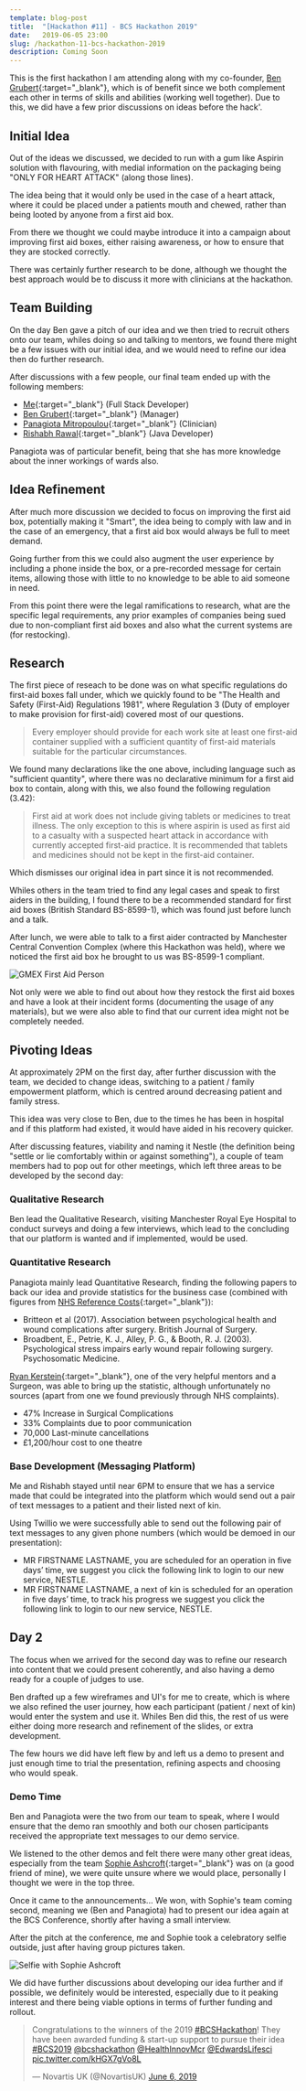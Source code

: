 ```yaml
---
template: blog-post
title:  "[Hackathon #11] - BCS Hackathon 2019"
date:   2019-06-05 23:00
slug: /hackathon-11-bcs-hackathon-2019
description: Coming Soon
---
```


This is the first hackathon I am attending along with my co-founder, [Ben Grubert](https://twitter.com/Ben_Grubert){:target="_blank"}, which is of benefit since we both complement each other in terms of skills and abilities (working well together). Due to this, we did have a few prior discussions on ideas before the hack'.

## Initial Idea

Out of the ideas we discussed, we decided to run with a gum like Aspirin solution with flavouring, with medial information on the packaging being "ONLY FOR HEART ATTACK" (along those lines). 

The idea being that it would only be used in the case of a heart attack, where it could be placed under a patients mouth and chewed, rather than being looted by anyone from a first aid box.

From there we thought we could maybe introduce it into a campaign about improving first aid boxes, either raising awareness, or how to ensure that they are stocked correctly.

There was certainly further research to be done, although we thought the best approach would be to discuss it more with clinicians at the hackathon.

## Team Building

On the day Ben gave a pitch of our idea and we then tried to recruit others onto our team, whiles doing so and talking to mentors, we found there might be a few issues with our initial idea, and we would need to refine our idea then do further research.

After discussions with a few people, our final team ended up with the following members:

- [Me](https://www.linkedin.com/in/sean12697/){:target="_blank"} (Full Stack Developer)
- [Ben Grubert](https://www.linkedin.com/in/ben-grubert-0a7b71b7/){:target="_blank"} (Manager)
- [Panagiota Mitropoulou](https://www.linkedin.com/in/panagiota-mitropoulou-5b8a92107/){:target="_blank"} (Clinician)
- [Rishabh Rawal](https://www.linkedin.com/in/rawalrishabh/){:target="_blank"} (Java Developer)

Panagiota was of particular benefit, being that she has more knowledge about the inner workings of wards also.

## Idea Refinement

After much more discussion we decided to focus on improving the first aid box, potentially making it "Smart", the idea being to comply with law and in the case of an emergency, that a first aid box would always be full to meet demand.

Going further from this we could also augment the user experience by including a phone inside the box, or a pre-recorded message for certain items, allowing those with little to no knowledge to be able to aid someone in need.

From this point there were the legal ramifications to research, what are the specific legal requirements, any prior examples of companies being sued due to non-compliant first aid boxes and also what the current systems are (for restocking).

## Research

The first piece of reseach to be done was on what specific regulations do first-aid boxes fall under, which we quickly found to be "The Health and Safety (First-Aid) Regulations 1981", where Regulation 3 (Duty of employer to make provision for first-aid) covered most of our questions.

> Every employer should provide for each work site at least one first-aid container supplied with a sufficient quantity of first-aid materials suitable for the particular circumstances.

We found many declarations like the one above, including language such as "sufficient quantity", where there was no declarative minimum for a first aid box to contain, along with this, we also found the following regulation (3.42):

> First aid at work does not include giving tablets or medicines to treat illness. The only exception to this is where aspirin is used as first aid to a casualty with a suspected heart attack in accordance with currently accepted first-aid practice. It is recommended that tablets and medicines should not be kept in the first-aid container.

Which dismisses our original idea in part since it is not recommended.

Whiles others in the team tried to find any legal cases and speak to first aiders in the building, I found there to be a recommended standard for first aid boxes (British Standard BS-8599-1), which was found just before lunch and a talk.

After lunch, we were able to talk to a first aider contracted by Manchester Central Convention Complex (where this Hackathon was held), where we noticed the first aid box he brought to us was BS-8599-1 compliant.

![GMEX First Aid Person](https://i.imgur.com/UCSCLe6.jpg)

Not only were we able to find out about how they restock the first aid boxes and have a look at their incident forms (documenting the usage of any materials), but we were also able to find that our current idea might not be completely needed.

## Pivoting Ideas

At approximately 2PM on the first day, after further discussion with the team, we decided to change ideas, switching to a patient / family empowerment platform, which is centred around decreasing patient and family stress.

This idea was very close to Ben, due to the times he has been in hospital and if this platform had existed, it would have aided in his recovery quicker.

After discussing features, viability and naming it Nestle (the definition being "settle or lie comfortably within or against something"), a couple of team members had to pop out for other meetings, which left three areas to be developed by the second day:

### Qualitative Research 

Ben lead the Qualitative Research, visiting Manchester Royal Eye Hospital to conduct surveys and doing a few interviews, which lead to the concluding that our platform is wanted and if implemented, would be used.

### Quantitative Research 

Panagiota mainly lead Quantitative Research, finding the following papers to back our idea and provide statistics for the business case (combined with figures from [NHS Reference Costs](https://improvement.nhs.uk/resources/reference-costs/){:target="_blank"}):

- Britteon et al (2017). Association between psychological health and wound complications after surgery. British Journal of Surgery.​
- Broadbent, E., Petrie, K. J., Alley, P. G., & Booth, R. J. (2003). Psychological stress impairs early wound repair following surgery. Psychosomatic Medicine.

[Ryan Kerstein](https://twitter.com/Ryan_L_K){:target="_blank"}, one of the very helpful mentors and a Surgeon, was able to bring up the statistic, although unfortunately no sources (apart from one we found previously through NHS complaints).

- 47% Increase in Surgical Complications
- 33% Complaints due to poor communication
- 70,000 Last-minute cancellations
- £1,200/hour cost to one theatre

### Base Development (Messaging Platform)

Me and Rishabh stayed until near 6PM to ensure that we has a service made that could be integrated into the platform which would send out a pair of text messages to a patient and their listed next of kin.

Using Twillio we were successfully able to send out the following pair of text messages to any given phone numbers (which would be demoed in our presentation):

- MR FIRSTNAME LASTNAME, you are scheduled for an operation in five days’ time, we suggest you click the following link to login to our new service, NESTLE.
- MR FIRSTNAME LASTNAME, a next of kin is scheduled for an operation in five days’ time, to track his progress we suggest you click the following link to login to our new service, NESTLE.

## Day 2

The focus when we arrived for the second day was to refine our research into content that we could present coherently, and also having a demo ready for a couple of judges to use.

Ben drafted up a few wireframes and UI's for me to create, which is where we also refined the user journey, how each participant (patient / next of kin) would enter the system and use it. Whiles Ben did this, the rest of us were either doing more research and refinement of the slides, or extra development.

The few hours we did have left flew by and left us a demo to present and just enough time to trial the presentation, refining aspects and choosing who would speak.

### Demo Time

Ben and Panagiota were the two from our team to speak, where I would ensure that the demo ran smoothly and both our chosen participants received the appropriate text messages to our demo service.

We listened to the other demos and felt there were many other great ideas, especially from the team [Sophie Ashcroft](https://twitter.com/ms_s_ashcroft){:target="_blank"} was on (a good friend of mine), we were quite unsure where we would place, personally I thought we were in the top three.

Once it came to the announcements... We won, with Sophie's team coming second, meaning we (Ben and Panagiota) had to present our idea again at the BCS Conference, shortly after having a small interview.

After the pitch at the conference, me and Sophie took a celebratory selfie outside, just after having group pictures taken.

![Selfie with Sophie Ashcroft](https://i.imgur.com/RYzEhAh.jpg)

We did have further discussions about developing our idea further and if possible, we definitely would be interested, especially due to it peaking interest and there being viable options in terms of further funding and rollout.

<blockquote class="twitter-tweet" data-lang="en"><p lang="en" dir="ltr">Congratulations to the winners of the 2019 <a href="https://twitter.com/hashtag/BCSHackathon?src=hash&amp;ref_src=twsrc%5Etfw">#BCSHackathon</a>! They have been awarded funding &amp; start-up support to pursue their idea <a href="https://twitter.com/hashtag/BCS2019?src=hash&amp;ref_src=twsrc%5Etfw">#BCS2019</a> <a href="https://twitter.com/bcshackathon?ref_src=twsrc%5Etfw">@bcshackathon</a> <a href="https://twitter.com/HealthInnovMcr?ref_src=twsrc%5Etfw">@HealthInnovMcr</a> <a href="https://twitter.com/EdwardsLifesci?ref_src=twsrc%5Etfw">@EdwardsLifesci</a> <a href="https://t.co/kHGX7gVo8L">pic.twitter.com/kHGX7gVo8L</a></p>&mdash; Novartis UK (@NovartisUK) <a href="https://twitter.com/NovartisUK/status/1136596143117389824?ref_src=twsrc%5Etfw">June 6, 2019</a></blockquote>
<script async src="https://platform.twitter.com/widgets.js" charset="utf-8"></script>
